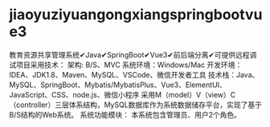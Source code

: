 # jiaoyuziyuangongxiangspringbootvue3
教育资源共享管理系统✔Java✔SpringBoot✔Vue3✔前后端分离✔可提供远程调试项目采用技术： 架构: B/S、MVC 系统环境：Windows/Mac 开发环境：IDEA、JDK1.8、Maven、MySQL、VSCode、微信开发者工具 技术栈：Java、MySQL、SpringBoot、Mybatis/MybatisPlus、Vue3、ElementUI、JavaScript、CSS、node.js、微信小程序 采用M（model）V（view）C（controller）三层体系结构，MySQL数据库作为系统数据储存平台，实现了基于B/S结构的Web系统。  系统功能模块： 本系统包含管理员、用户2个角色。
